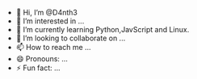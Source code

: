 - 👋 Hi, I’m @D4nth3
- 👀 I’m interested in ...
- 🌱 I’m currently learning Python,JavScript and Linux.
- 💞️ I’m looking to collaborate on ...
- 📫 How to reach me ...
- 😄 Pronouns: ...
- ⚡ Fun fact: ...

<!---
D4nth3/D4nth3 is a ✨ special ✨ repository because its `README.md` (this file) appears on your GitHub profile.
You can click the Preview link to take a look at your changes.
--->
